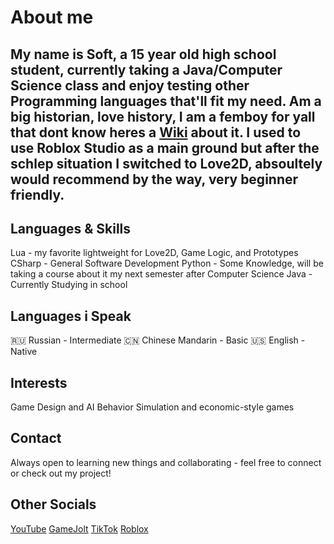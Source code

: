 # About me
## My name is Soft, a 15 year old high school student, currently taking a Java/Computer Science class and enjoy testing other Programming languages that'll fit my need. Am a big historian, love history, I am a femboy for yall that dont know heres a [Wiki](https://gender.fandom.com/wiki/Femboy) about it. I used to use Roblox Studio as a main ground but after the schlep situation I switched to Love2D, absoultely would recommend by the way, very beginner friendly.

## Languages & Skills
Lua - my favorite lightweight for Love2D, Game Logic, and Prototypes
CSharp - General Software Development
Python - Some Knowledge, will be taking a course about it my next semester after Computer Science
 Java - Currently Studying in school

## Languages i Speak
🇷🇺 Russian - Intermediate
🇨🇳 Chinese Mandarin - Basic
🇺🇸 English - Native

## Interests
 Game Design and AI Behavior
 Simulation and economic-style games

## Contact
 Always open to learning new things and collaborating - feel free to connect or check out my project!

## Other Socials 
[YouTube](https://www.youtube.com/@HeyS0ftie)
[GameJolt](https://gamejolt.com/@SoftTheInkedReelsCreator)
[TikTok](https://www.tiktok.com/@ss.module)
[Roblox](https://www.roblox.com/users/530465315/profile)
